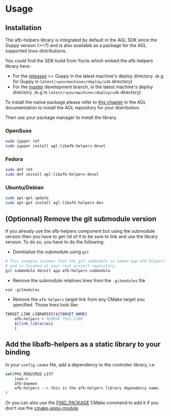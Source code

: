 # Usage

## Installation

The afb-helpers library is integrated by default in the AGL SDK since the Guppy
version (>=7) and is also available as a package for the AGL supported linux
distributions.

You could find the SDK build from Yocto which embed the afb-helpers library
here:

* For the [releases](https://download.automotivelinux.org/AGL/release/) >= Guppy
 in the latest machine's deploy directory. (e.g for Guppy in
 `latest/<yourmachine>/deploy/sdk` directory)
* For the [master](https://download.automotivelinux.org/AGL/snapshots/master/)
 development branch, in the latest machine's deploy directory. (e.g in
 `latest/<yourmachine>/deploy/sdk` directory)

To install the native package please refer to [this chapter](../host-configuration/docs/1_Prerequisites.md)
in the AGL documentation to install the AGL repository for your distribution.

Then use your package manager to install the library.

### OpenSuse

```bash
sudo zypper ref
sudo zypper install agl-libafb-helpers-devel
```

### Fedora

```bash
sudo dnf ref
sudo dnf install agl-libafb-helpers-devel
```

### Ubuntu/Debian

```bash
sudo apt-get update
sudo apt-get install agl-libafb-helpers-dev
```

## (Optionnal) Remove the git submodule version

If you already use the afb-helpers component but using the submodule version
then you have to get rid of it to be sure to link and use the library version.
To do so, you have to do the following:

* Deinitialize the submodule using `git`

```bash
# This example assumes that the git submodule is named app-afb-helpers-submodule
# and is located at your root project repository.
git submodule deinit app-afb-helpers-submodule
```

* Remove the submodule relatives lines from the `.gitmodules` file

```bash
vim .gitmodules
```

* Remove the `afb-helpers` target link from any CMake target you specified.
 Those lines look like:

```bash
TARGET_LINK_LIBRARIES(${TARGET_NAME}
    afb-helpers # REMOVE THIS LINE
    ${link_libraries}
    )
```

## Add the libafb-helpers as a static library to your binding

In your `config.cmake` file, add a dependency to the controller library, i.e:

```cmake
set(PKG_REQUIRED_LIST
	json-c
	afb-daemon
	afb-helpers --> this is the afb-helpers library dependency name.
)
```

Or you can also use the [FIND_PACKAGE](https://cmake.org/cmake/help/v3.6/command/find_package.html?highlight=find_package)
CMake command to add it if you don't use the [cmake-apps-module](../cmakeafbtemplates/dev_guide/cmake-overview.html)

